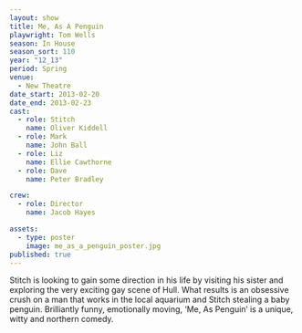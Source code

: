 ```yaml
---
layout: show
title: Me, As A Penguin
playwright: Tom Wells
season: In House
season_sort: 110
year: "12_13"
period: Spring
venue:
  - New Theatre
date_start: 2013-02-20
date_end: 2013-02-23
cast:
  - role: Stitch
    name: Oliver Kiddell
  - role: Mark
    name: John Ball
  - role: Liz
    name: Ellie Cawthorne
  - role: Dave
    name: Peter Bradley

crew:
  - role: Director
    name: Jacob Hayes

assets:
  - type: poster
    image: me_as_a_penguin_poster.jpg
published: true
---
```


Stitch is looking to gain some direction in his life by visiting his sister and exploring the very exciting gay scene of Hull. What results is an obsessive crush on a man that works in the local aquarium and Stitch stealing a baby penguin. Brilliantly funny, emotionally moving, ‘Me, As Penguin’ is a unique, witty and northern comedy.
